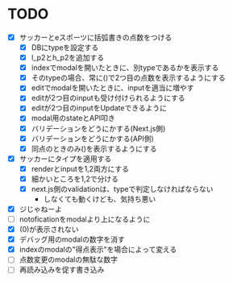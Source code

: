 # TODO

- [x] サッカーとeスポーツに括弧書きの点数をつける
  - [x] DBにtypeを設定する
  - [x] l_p2とh_p2を追加する
  - [x] indexでmodalを開いたときに、別typeであるかを表示する
  - [x] そのtypeの場合、常に()で2つ目の点数を表示するようにする
  - [x] editでmodalを開いたときに、inputを適当に増やす
  - [x] editが2つ目のinputも受け付けられるようにする
  - [x] editが2つ目のinputをUpdateできるように
  - [x] modal用のstateとAPI叩き
  - [x] バリデーションをどうにかする(Next.js側)
  - [x] バリデーションをどうにかする(API側)
  - [x] 同点のときのみ()を表示するようにする
- [x] サッカーにタイプを適用する
  - [x] renderとinputを1,2両方にする
  - [x] 細かいところを1,2で分ける
  - [x] next.js側のvalidationは、typeで判定しなければならない
    - しなくても動くけども、気持ち悪い
- [x] ジじゃねーよ
- [ ] notoficationをmodalより上になるように
- [x] (0)が表示されない
- [x] デバッグ用のmodalの数字を消す
- [x] indexのmodalの"得点表示"を場合によって変える
- [ ] 点数変更のmodalの無駄な数字
- [ ] 再読み込みを促す書き込み

